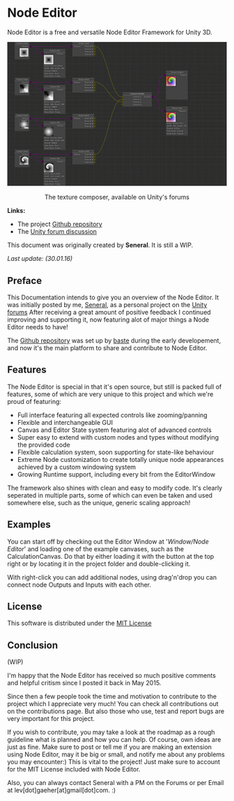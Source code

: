 # Node Editor

Node Editor is a free and versatile Node Editor Framework for Unity 3D.
<p>
  <img src="./img/NodeEditorTitle.png"/>
  <br/>
  <center>The texture composer, available on Unity's forums</center>
</p>

__Links:__ 

- The project [Github repository](https://github.com/Baste-RainGames/Node_Editor)
- The [Unity forum discussion](http://forum.unity3d.com/threads/simple-node-editor.189230/#post-2134738)

This document was originally created by __Seneral__. It is still a WIP.

_Last update: (30.01.16)_

## Preface

This Documentation intends to give you an overview of the Node Editor. It was
initially posted by me,
[Seneral](http://forum.unity3d.com/members/seneral.638015/), as a personal
project on the [Unity
forums](http://forum.unity3d.com/threads/simple-node-editor.189230/#post-2134738)
After receiving a great amount of positive feedback I continued improving and
supporting it, now featuring alot of major things a Node Editor needs to have! 

The [Github repository](https://github.com/Baste-RainGames/Node_Editor) was set
up by [baste](http://forum.unity3d.com/members/baste.185905/) during the early
developement, and now it's the main platform to share and contribute to Node
Editor.

## Features

The Node Editor is special in that it's open source, but still is packed full of
features, some of which are very unique to this project and which we're proud of
featuring:

- Full interface featuring all expected controls like zooming/panning
- Flexible and interchangeable GUI
- Canvas and Editor State system featuring alot of advanced controls
- Super easy to extend with custom nodes and types without modifying the
  provided code
- Flexible calculation system, soon supporting for state-like behaviour
- Extreme Node customization to create totally unique node appearances achieved
  by a custom windowing system
- Growing Runtime support, including every bit from the EditorWindow

The framework also shines with clean and easy to modify code. It's clearly
seperated in multiple parts, some of which can even be taken and used somewhere
else, such as the unique, generic scaling approach!

## Examples

You can start off by checking out the Editor Window at '_Window/Node Editor_'
and loading one of the example canvases, such as the CalculationCanvas.  Do that
by either loading it with the button at the top right or by locating it in the
project folder and double-clicking it.

With right-click you can add additional nodes, using drag'n'drop you can connect
node Outputs and Inputs with each other.

## License

This software is distributed under the [MIT License](license.md)

## Conclusion

(WIP) 

I'm happy that the Node Editor has received so much positive comments and
helpful critism since I posted it back in May 2015.

Since then a few people took the time and motivation to contribute to the
project which I appreciate very much! You can check all contributions out on
the contributions page. But also those who use, test and report bugs are very
important for this project.

If you wish to contribute, you may take a look at the roadmap as a rough
guideline what is planned and how you can help. Of course, own ideas are just
as fine.  Make sure to post or tell me if you are making an extension using
Node Editor, may it be big or small, and notify me about any problems you may
encounter:) This is vital to the project! Just make sure to account for the MIT
License included with Node Editor.

Also, you can always contact Seneral with a PM on the Forums or per Email at
lev[dot]gaeher[at]gmail[dot]com. :)
